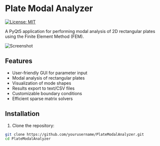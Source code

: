 # Plate Modal Analyzer

[![License: MIT](https://img.shields.io/badge/License-MIT-yellow.svg)](https://opensource.org/licenses/MIT)

A PyQt5 application for performing modal analysis of 2D rectangular plates using the Finite Element Method (FEM).

![Screenshot](screenshot.png)

## Features

- User-friendly GUI for parameter input
- Modal analysis of rectangular plates
- Visualization of mode shapes
- Results export to text/CSV files
- Customizable boundary conditions
- Efficient sparse matrix solvers

## Installation

1. Clone the repository:
```bash
git clone https://github.com/yourusername/PlateModalAnalyzer.git
cd PlateModalAnalyzer